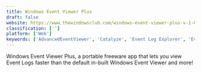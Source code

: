 ```yaml
---
title: Windows Event Viewer Plus
draft: false 
website: https://www.thewindowsclub.com/windows-event-viewer-plus-v-1-0-released
classification: ['']
platform: ['Web']
keywords: ['AdvancedEventViewer', 'Catalyze', 'Event Log Explorer', 'EventReader', 'FullEventLogView', 'GFI EventsManager', 'Graylog', 'Heroku', 'Lansweeper Network Inventory', 'Lepide Event Log Manager', 'LogSentinel', 'Logsene', 'Motadata', 'MyEventViewer', 'Nagios Log Server', 'SentinelAgent', 'SentinelDB', 'Splunk', 'Splunk Enterprise', 'gnome-logs', 'macOS Console', 'slit']
---
```

Windows Event Viewer Plus, a portable freeware app that lets you view Event Logs faster than the default in-built Windows Event Viewer and more!